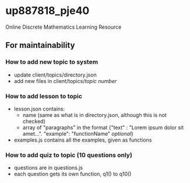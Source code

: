 # up887818_pje40
 Online Discrete Mathematics Learning Resource

## For maintainability

### How to add new topic to system
- update client/topics/directory.json
- add new files in client/topics/*topic number*

### How to add lesson to topic
- lesson.json contains:
  - name (same as what is in directory.json, although this is not checked)
  - array of "paragraphs" in the format
    {"text" : "Lorem ipsum dolor sit amet...".
    "example": "functionName" *optional*}
- examples.js contains all the examples, given as functions

### How to add quiz to topic (10 questions only)
- questions are in questions.js
- each question gets its own function, q1() to q10()
